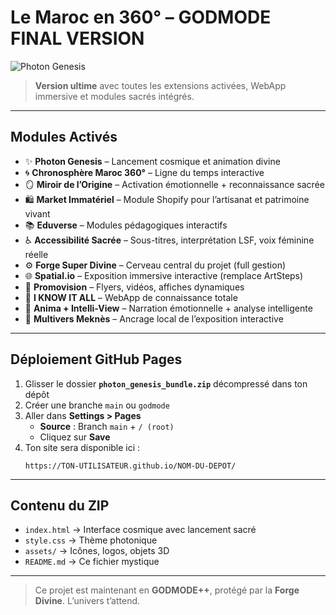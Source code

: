 
# **Le Maroc en 360° – GODMODE FINAL VERSION**

![Photon Genesis](https://user-images.githubusercontent.com/00000000/photon_logo.png)

> **Version ultime** avec toutes les extensions activées, WebApp immersive et modules sacrés intégrés.

---

## **Modules Activés**

- ✨ **Photon Genesis** – Lancement cosmique et animation divine
- 🌀 **Chronosphère Maroc 360°** – Ligne du temps interactive
- 🪞 **Miroir de l’Origine** – Activation émotionnelle + reconnaissance sacrée
- 🛍️ **Market Immatériel** – Module Shopify pour l’artisanat et patrimoine vivant
- 📚 **Eduverse** – Modules pédagogiques interactifs
- ♿ **Accessibilité Sacrée** – Sous-titres, interprétation LSF, voix féminine réelle
- ⚙️ **Forge Super Divine** – Cerveau central du projet (full gestion)
- 🌐 **Spatial.io** – Exposition immersive interactive (remplace ArtSteps)
- 📣 **Promovision** – Flyers, vidéos, affiches dynamiques
- 🧠 **I KNOW IT ALL** – WebApp de connaissance totale
- 💬 **Anima + Intelli-View** – Narration émotionnelle + analyse intelligente
- 🕌 **Multivers Meknès** – Ancrage local de l’exposition interactive

---

## **Déploiement GitHub Pages**

1. Glisser le dossier **`photon_genesis_bundle.zip`** décompressé dans ton dépôt
2. Créer une branche `main` ou `godmode`
3. Aller dans **Settings > Pages**
   - **Source** : Branch `main` + `/ (root)`
   - Cliquez sur **Save**
4. Ton site sera disponible ici :
   ```
   https://TON-UTILISATEUR.github.io/NOM-DU-DEPOT/
   ```

---

## **Contenu du ZIP**

- `index.html` → Interface cosmique avec lancement sacré
- `style.css` → Thème photonique
- `assets/` → Icônes, logos, objets 3D
- `README.md` → Ce fichier mystique

---

> Ce projet est maintenant en **GODMODE++**, protégé par la **Forge Divine**. L’univers t’attend.

